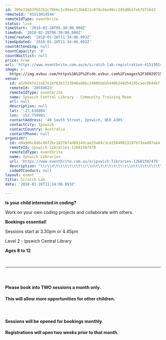 ```yaml
---
id: 709e31683fb52b2c79b6c1c99ee313b6021c078cbbe90cc245d8b1feb7d716d2
remoteId: '41513014544'
remoteIdType: eventbrite
status: live
timeStart: '2018-02-28T05:30:00.000Z'
timeEnd: '2018-02-28T06:30:00.000Z'
timeCreated: '2018-01-28T11:34:06.093Z'
timeUpdated: '2018-01-28T11:34:06.093Z'
countAttending: null
countCapacity: '8'
countWaitlist: null
price: Free
url: 'https://www.eventbrite.com.au/e/scratch-lab-registration-41513014544?aff=ebapi'
image: >-
  https://img.evbuc.com/https%3A%2F%2Fcdn.evbuc.com%2Fimages%2F38929715%2F197127469183%2F1%2Foriginal.jpg?s=edc424ce4b481eaaa2a7e723a8fb5c0a
venue:
  id: a526d4fe22ab7e2ef63b1723948ad66c2480bdda5448b248d54195caec8b4def
  remoteId: '20550623'
  remoteIdType: eventbrite
  name: Ipswich Central Library - Community Training Room
  url: null
  description: null
  lat: '-27.616804'
  lon: '152.759991'
  contactAddress: '40 South Street, Ipswich, QLD 4305'
  contactCity: Ipswich
  contactCountry: Australia
  contactPhone: null
organizer:
  id: e9a9d6c84bc86f2bc182f6fad8914dcaa33a84c3cd25840013197b73ead07aa4
  remoteId: ipswich-libraries-12681507478
  remoteIdType: eventbrite
  name: Ipswich Libraries
  url: 'https://www.eventbrite.com.au/o/ipswich-libraries-12681507478'
  description: "\\r\\n\t\t\t\t\t\t\\r\\n\t\t\t\t\t\t\\r\\n\t\t\t\t\t\t\\r\\n\t\t\t\t\t\t\\r\\n\t\t\t\t\t\t\\r\\n\t\t\t\t\t\t\\r\\n\t\t\t\t\t\t\\r\\n\t\t\t\t\t\t\\r\\n\t\t\t\t\t\t\\r\\n\t\t\t\t\t\t\\r\\n\t\t\t\t\t\t\\r\\n\t\t\t\t\t\t\\r\\n\t\t\t\t\t\t\\r\\n\t\t\t\t\t\t\\r\\n\t\t\t\t\t\t\\r\\n\t\t\t\t\t\t\\r\\n\t\t\t\t\t\t\\r\\n"
  codeOfConduct: null
layout: event
title: Scratch Lab
date: '2018-01-28T11:34:06.093Z'

---
```

<P><STRONG><SPAN>Is your child interested in coding?</SPAN></STRONG></P>
<P>Work on your own coding projects and collaborate with others.</P>
<P><STRONG>Bookings essential!</STRONG></P>
<P>Sessions start at 3.30pm or 4.45pm</P>
<P>Level 2 - Ipswich Central Library</P>
<P><STRONG>Ages 8 to 12</STRONG></P>
<P><BR></P>
<HR>
<H4><BR></H4>
<H4><STRONG>Please book into TWO sessions a month only.</STRONG></H4>
<H4 CLASS="MsoNormal"><STRONG>This will allow more opportunities for other children.</STRONG></H4>
<H4><BR></H4>
<H4 CLASS="MsoNormal"><STRONG>Sessions will be opened for bookings monthly.</STRONG></H4>
<H4 CLASS="MsoNormal"><STRONG>Registrations will open two weeks prior to that month.</STRONG></H4>

